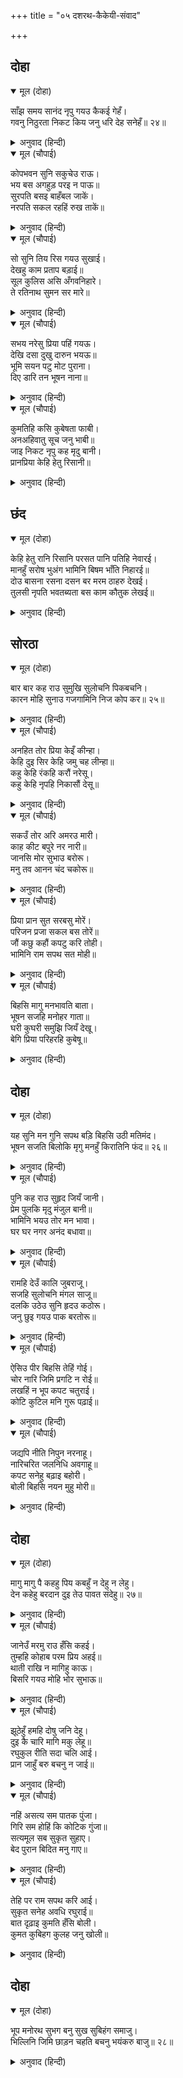 +++
title = "०५ दशरथ-कैकेयी-संवाद"

+++


## दोहा


<details open><summary>मूल (दोहा)</summary>

साँझ समय सानंद नृपु गयउ कैकई गेहँ।  
गवनु निठुरता निकट किय जनु धरि देह सनेहँ॥ २४॥
</details>

<details><summary>अनुवाद (हिन्दी)</summary>

संध्याकाळी राजा दशरथ आनंदाने कैकेयीच्या महालात गेले. जणू प्रत्यक्ष स्नेहच देह धारण करून निष्ठुरतेकडे गेला होता.॥ २४॥
</details>

<details open><summary>मूल (चौपाई)</summary>

कोपभवन सुनि सकुचेउ राऊ।  
भय बस अगहुड़ परइ न पाऊ॥  
सुरपति बसइ बाहँबल जाकें।  
नरपति सकल रहहिं रुख ताकें॥
</details>

<details><summary>अनुवाद (हिन्दी)</summary>

कोपभवनाचे नाव ऐकताच महाराज घाबरले. भयामुळे त्यांचा पाय उचलत नव्हता. प्रत्यक्ष देवराज इंद्र ज्यांच्या बाहुबलामध्ये वसतो, आणि संपूर्ण राजे लोक ज्यांचा कल पाहून वागतात,॥ १॥
</details>

<details open><summary>मूल (चौपाई)</summary>

सो सुनि तिय रिस गयउ सुखाई।  
देखहु काम प्रताप बड़ाई॥  
सूल कुलिस असि अँगवनिहारे।  
ते रतिनाथ सुमन सर मारे॥
</details>

<details><summary>अनुवाद (हिन्दी)</summary>

तेच महाराज दशरथ स्त्रीचा क्रोध ऐकून सुकून गेले. कामदेवाचा प्रताप आणि महिमा तर पाहा. जे त्रिशूळ, वज्र, तलवार इत्यादींचे घाव अंगावर सहज झेलत, ते रतिनाथ कामदेवाच्या पुष्पबाणाला बळी पडले.॥ २॥
</details>

<details open><summary>मूल (चौपाई)</summary>

सभय नरेसु प्रिया पहिं गयऊ।  
देखि दसा दुखु दारुन भयऊ॥  
भूमि सयन पटु मोट पुराना।  
दिए डारि तन भूषन नाना॥
</details>

<details><summary>अनुवाद (हिन्दी)</summary>

राजा घाबरलेल्या अवस्थेत आपली लाडकी राणी कैकेयी, हिच्याजवळ गेले. तिने जुने जाडेभरडे वस्त्र नेसले होते व शरीरावरील नाना दाग-दागिने फेकून दिले होते.॥ ३॥
</details>

<details open><summary>मूल (चौपाई)</summary>

कुमतिहि कसि कुबेषता फाबी।  
अनअहिवातु सूच जनु भाबी॥  
जाइ निकट नृपु कह मृदु बानी।  
प्रानप्रिया केहि हेतु रिसानी॥
</details>

<details><summary>अनुवाद (हिन्दी)</summary>

त्या दुर्बुद्ध कैकेयीचा तो अभद्र वेष असा वाटत होता की, जणू भावी वैधव्य सूचित होत होते. राजे तिच्याजवळ जाऊन कोमल शब्दांत तिला म्हणाले, ‘हे प्राणप्रिये, कशासाठी हा रुसवा?’॥ ४॥
</details>

## छंद


<details open><summary>मूल (दोहा)</summary>

केहि हेतु रानि रिसानि परसत पानि पतिहि नेवारई।  
मानहुँ सरोष भुअंग भामिनि बिषम भाँति निहारई॥  
दोउ बासना रसना दसन बर मरम ठाहरु देखई।  
तुलसी नृपति भवतब्यता बस काम कौतुक लेखई॥
</details>

<details><summary>अनुवाद (हिन्दी)</summary>

हे राणी, का रागावली आहेस?’ असे म्हणत राजांनी तिला हाताने स्पर्श केला, तेव्हा तिने तो झटकून टाकला आणि क्रोधित नागिणीप्रमाणे क्रूर दृष्टीने ती त्यांच्याकडे पाहू लागली. दोन वरदानांची वासना म्हणजे त्या नागिणीच्या दोन जिभा होत्या आणि दोन वर म्हणजे दात होते. ती डसण्यासाठी मर्मस्थान पहात होती. तुलसीदास म्हणतात, राजा दशरथ भवितव्याच्या अधीन झाल्यामुळे तिचे रागावणे व हात झटकणे ही जणू कामदेवाची क्रीडाच समजत होते.
</details>

## सोरठा


<details open><summary>मूल (दोहा)</summary>

बार बार कह राउ सुमुखि सुलोचनि पिकबचनि।  
कारन मोहि सुनाउ गजगामिनि निज कोप कर॥ २५॥
</details>

<details><summary>अनुवाद (हिन्दी)</summary>

राजा वारंवार म्हणत होते की, ‘हे सुमुखी, हे सुलोचनी, हे कोकिलवचनी, हे गजगामिनी, मला आपल्या क्रोधाचे कारण तर सांग.॥ २५॥
</details>

<details open><summary>मूल (चौपाई)</summary>

अनहित तोर प्रिया केइँ कीन्हा।  
केहि दुइ सिर केहि जमु चह लीन्हा॥  
कहु केहि रंकहि करौं नरेसू।  
कहु केहि नृपहि निकासौं देसू॥
</details>

<details><summary>अनुवाद (हिन्दी)</summary>

हे प्रिये, कुणी तुझे वाईट केले आहे? कुणाला दोन डोकी आहेत? यमराज कोणाला आपल्या लोकी घेऊन जाऊ इच्छितो? सांग, कुणा कंगालाला राजा करू की कुणा राजाला देशातून निर्वासित करू?॥ १॥
</details>

<details open><summary>मूल (चौपाई)</summary>

सकउँ तोर अरि अमरउ मारी।  
काह कीट बपुरे नर नारी॥  
जानसि मोर सुभाउ बरोरू।  
मनु तव आनन चंद चकोरू॥
</details>

<details><summary>अनुवाद (हिन्दी)</summary>

तुझा शत्रू देवही असला, तरी मी त्याला मारू शकतो. मग बिचारे किडॺामुंगीसारखे नर-नारी ते काय? हे सुंदरी, तुला माझा स्वभाव ठाऊक आहे की, माझे मन सदा तुझ्या मुखरूपी चंद्रम्यासाठी चकोर आहे.॥ २॥
</details>

<details open><summary>मूल (चौपाई)</summary>

प्रिया प्रान सुत सरबसु मोरें।  
परिजन प्रजा सकल बस तोरें॥  
जौं कछु कहौं कपटु करि तोही।  
भामिनि राम सपथ सत मोही॥
</details>

<details><summary>अनुवाद (हिन्दी)</summary>

हे प्रिये, माझी प्रजा, कुटुंबीय, सर्व संपत्ती, पुत्र इतकेच काय, माझे प्राणसुद्धा तुझ्या अधीन आहेत. हे मी तुला खोटे सांगत असेन तर हे भामिनी, मला श्रीरामाची शंभरवेळा शपथ आहे.॥ ३॥
</details>

<details open><summary>मूल (चौपाई)</summary>

बिहसि मागु मनभावति बाता।  
भूषन सजहि मनोहर गाता॥  
घरी कुघरी समुझि जियँ देखू।  
बेगि प्रिया परिहरहि कुबेषू॥
</details>

<details><summary>अनुवाद (हिन्दी)</summary>

तू हसून मला मनपसंत गोष्ट माग आणि आपली मनोहर अंगे अलंकारांनी सजव. वेळ-अवेळ याचा तरी विचार कर. हे प्रिये, पटकन हा अमंगळ वेष टाकून दे.’॥ ४॥
</details>

## दोहा


<details open><summary>मूल (दोहा)</summary>

यह सुनि मन गुनि सपथ बड़ि बिहसि उठी मतिमंद।  
भूषन सजति बिलोकि मृगु मनहुँ किरातिनि फंद॥ २६॥
</details>

<details><summary>अनुवाद (हिन्दी)</summary>

हे ऐकून आणि मनात रामाच्या शपथेचा विचार करून मंदबुद्धीची कैकेयी हसत-हसत उठली आणि दागिने घालू लागली. जणू मृगाला पाहून एखादी भिल्लीण फासा तयार करीत होती.॥ २६॥
</details>

<details open><summary>मूल (चौपाई)</summary>

पुनि कह राउ सुहृद जियँ जानी।  
प्रेम पुलकि मृदु मंजुल बानी॥  
भामिनि भयउ तोर मन भावा।  
घर घर नगर अनंद बधावा॥
</details>

<details><summary>अनुवाद (हिन्दी)</summary>

राजा दशरथाला आपल्या मनात वाटले की, कैकेयी चांगल्या मनाची आहे. ते प्रेमाने पुलकित होऊन कोमल-सुंदर वाणीने म्हणाले की, ‘हे भामिनी, तुझ्या मनाजोगते झाले. नगरातील घरोघरी आनंदाची वाद्ये वाजत आहेत.॥ १॥
</details>

<details open><summary>मूल (चौपाई)</summary>

रामहि देउँ कालि जुबराजू।  
सजहि सुलोचनि मंगल साजू॥  
दलकि उठेउ सुनि हृदउ कठोरू।  
जनु छुइ गयउ पाक बरतोरू॥
</details>

<details><summary>अनुवाद (हिन्दी)</summary>

मी उद्याच श्रीरामाला युवराजपद देत आहे. म्हणून हे सुनयने, मंगल शृंगार कर.’ हे ऐकताच तिचे कठोर हृदय विदीर्ण होऊ लागले. जणू पिकलेल्या फोडास धक्का लागला.॥ २॥
</details>

<details open><summary>मूल (चौपाई)</summary>

ऐसिउ पीर बिहसि तेहिं गोई।  
चोर नारि जिमि प्रगटि न रोई॥  
लखहिं न भूप कपट चतुराई।  
कोटि कुटिल मनि गुरू पढ़ाई॥
</details>

<details><summary>अनुवाद (हिन्दी)</summary>

ज्याप्रमाणे चोराची बायको रहस्य उघडे पडू नये, म्हणून उघडपणे रडू शकत नाही, त्याप्रमाणे कैकेयीने ते प्रचंड दुःख हसून लपविले. राजांना तिचे कपट-चातुर्य दिसले नाही. कारण तिला कोटी कुटिलांची शिरोमणी असलेल्या मंथरेने शिकवून ठेवले होते.॥ ३॥
</details>

<details open><summary>मूल (चौपाई)</summary>

जद्यपि नीति निपुन नरनाहू।  
नारिचरित जलनिधि अवगाहू॥  
कपट सनेहु बढ़ाइ बहोरी।  
बोली बिहसि नयन मुहु मोरी॥
</details>

<details><summary>अनुवाद (हिन्दी)</summary>

जरी राजे नीति-निपुण होते, तरी स्त्री-चरित्र हे अगाध समुद्र असते. मग ती कपटी वरवरचे प्रेम दाखवत डोळे व तोंड वळवून हसत-हसत म्हणाली,॥ ४॥
</details>

## दोहा


<details open><summary>मूल (दोहा)</summary>

मागु मागु पै कहहु पिय कबहुँ न देहु न लेहु।  
देन कहेहु बरदान दुइ तेउ पावत संदेहु॥ २७॥
</details>

<details><summary>अनुवाद (हिन्दी)</summary>

‘हे प्रियतम, तुम्ही माग माग असे म्हणत तर असता, परंतु कधीही काही देत-घेत नाही. दोन वर द्यायचे कबूल केले होते, पण तेही मिळण्याची मारामार.॥ २७॥
</details>

<details open><summary>मूल (चौपाई)</summary>

जानेउँ मरमु राउ हँसि कहई।  
तुम्हहि कोहाब परम प्रिय अहई॥  
थाती राखि न मागिहु काऊ।  
बिसरि गयउ मोहि भोर सुभाऊ॥
</details>

<details><summary>अनुवाद (हिन्दी)</summary>

राजांनी हसून म्हटले की, ‘आता मला तुझा अर्थ समजला. तुझे रुसणेही मला खूप आवडते. तू ती वरांची ठेव पुन्हा कधी मागितली नाहीस आणि विसरणे हा माझा स्वभाव असल्यामुळे मला तो प्रसंग आठवला नाही.॥ १॥
</details>

<details open><summary>मूल (चौपाई)</summary>

झूठेहुँ हमहि दोषु जनि देहू।  
दुइ कै चारि मागि मकु लेहू॥  
रघुकुल रीति सदा चलि आई।  
प्रान जाहुँ बरु बचनु न जाई॥
</details>

<details><summary>अनुवाद (हिन्दी)</summary>

खोटेपणाचा दोष मला देऊ नकोस. हवे तर दोनच्या ऐवजी चार वर मागून घे. प्राण गेले तरी बेहत्तर, पण दिलेले वचन मोडता कामा नये, हीच परंपरा रघुकुलात नेहमी चालत आलेली आहे.॥ २॥
</details>

<details open><summary>मूल (चौपाई)</summary>

नहिं असत्य सम पातक पुंजा।  
गिरि सम होहिं कि कोटिक गुंजा॥  
सत्यमूल सब सुकृत सुहाए।  
बेद पुरान बिदित मनु गाए॥
</details>

<details><summary>अनुवाद (हिन्दी)</summary>

असत्यासारखी पापांची रास नाही. कोटॺवधी गुंजा जमा केल्या तरी कुठे डोंगराएवढॺा होतील काय? ‘सत्य’ हेच सर्व उत्तम पुण्यांचे मूळ आहे. वेद-पुराणांत ही गोष्ट प्रसिद्ध आहे आणि मनूनेसुद्धा हेच सांगितले आहे.॥ ३॥
</details>

<details open><summary>मूल (चौपाई)</summary>

तेहि पर राम सपथ करि आई।  
सुकृत सनेह अवधि रघुराई॥  
बात दृढ़ाइ कुमति हँसि बोली।  
कुमत कुबिहग कुलह जनु खोली॥
</details>

<details><summary>अनुवाद (हिन्दी)</summary>

त्याशिवाय श्रीरामाची शपथ माझ्या तोंडून निघाली आहे. श्रीरघुनाथ माझ्या सुकृताची व स्नेहाची परिसीमा आहे.’ अशा प्रकारे राजांकडून वदवून घेऊन दुर्बुद्धी कैकेयीने वचन पक्के करून घेतले. मग तिने बहिरी ससाण्याला सोडण्यासाठी त्याच्या डोळॺांवरची टोपी काढली.॥ ४॥
</details>

## दोहा


<details open><summary>मूल (दोहा)</summary>

भूप मनोरथ सुभग बनु सुख सुबिहंग समाजु।  
भिल्लिनि जिमि छाड़न चहति बचनु भयंकरु बाजु॥ २८॥
</details>

<details><summary>अनुवाद (हिन्दी)</summary>

राजांचे मनोरथ हे सुंदर वन होते, त्यांचे सुख म्हणजे सुंदर पक्ष्यांचा थवा होता. कैकेयी त्यावर भिल्लिणीप्रमाणे आपले वचनरूपी भयंकर ससाणा सोडू पहात होती.॥ २८॥
</details>
